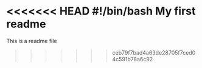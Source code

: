 <<<<<<< HEAD
#!/bin/bash
My first readme
=======
This is a readme file
>>>>>>> ceb79f7bad4a63de28705f7ced04c591b78a6c92
